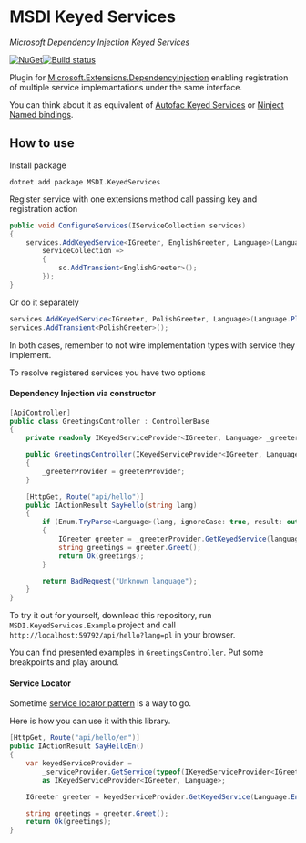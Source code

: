 # MSDI Keyed Services
_Microsoft Dependency Injection Keyed Services_

[![NuGet](https://img.shields.io/nuget/v/MSDI.KeyedServices.svg)](https://www.nuget.org/packages/MSDI.KeyedServices)[![Build status](https://ci.appveyor.com/api/projects/status/af95g68wsxrysv5a/branch/master?svg=true)](https://ci.appveyor.com/project/pizycki/msdi-keyedservices/branch/master)


Plugin for [Microsoft.Extensions.DependencyInjection](https://github.com/aspnet/DependencyInjection) enabling registration of multiple service implemantations under the same interface.

You can think about it as equivalent of [Autofac Keyed Services](http://autofaccn.readthedocs.io/en/latest/advanced/keyed-services.html) or [Ninject Named bindings](https://github.com/ninject/Ninject/wiki/Contextual-Binding#simple-constrained-resolution-named-bindings).

## How to use

Install package

```
dotnet add package MSDI.KeyedServices
```

Register service with one extensions method call passing key and registration action

```csharp
public void ConfigureServices(IServiceCollection services)
{
	services.AddKeyedService<IGreeter, EnglishGreeter, Language>(Language.En, 
		serviceCollection => 
		{            
			sc.AddTransient<EnglishGreeter>();
		});
}
```

Or do it separately

```csharp
services.AddKeyedService<IGreeter, PolishGreeter, Language>(Language.Pl, registration: null);
services.AddTransient<PolishGreeter>();
```

 In both cases, remember to not wire implementation types with service they implement.

To resolve registered services you have two options

#### Dependency Injection via constructor

```csharp
[ApiController]
public class GreetingsController : ControllerBase
{
    private readonly IKeyedServiceProvider<IGreeter, Language> _greeterProvider;

    public GreetingsController(IKeyedServiceProvider<IGreeter, Language> greeterProvider)
    {
        _greeterProvider = greeterProvider;
    }

    [HttpGet, Route("api/hello")]
    public IActionResult SayHello(string lang)
    {
        if (Enum.TryParse<Language>(lang, ignoreCase: true, result: out var language))
        {
            IGreeter greeter = _greeterProvider.GetKeyedService(language);
            string greetings = greeter.Greet();
            return Ok(greetings);
        }

        return BadRequest("Unknown language");
    }
}
```

To try it out for yourself, download this repository, run `MSDI.KeyedServices.Example` project and call `http://localhost:59792/api/hello?lang=pl` in your browser. 

You can find presented examples in `GreetingsController`. Put some breakpoints and play around.

#### Service Locator

Sometime [service locator pattern](https://en.wikipedia.org/wiki/Service_locator_pattern) is a way to go. 

Here is how you can use it with this library.

```csharp
[HttpGet, Route("api/hello/en")]
public IActionResult SayHelloEn()
{
    var keyedServiceProvider =
        _serviceProvider.GetService(typeof(IKeyedServiceProvider<IGreeter, Language>)) 
        as IKeyedServiceProvider<IGreeter, Language>;

    IGreeter greeter = keyedServiceProvider.GetKeyedService(Language.En);

    string greetings = greeter.Greet();
    return Ok(greetings);
}
```

